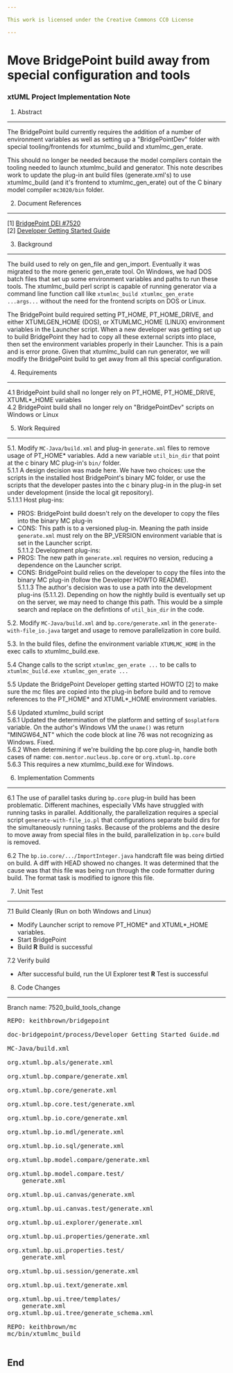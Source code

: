```yaml
---

This work is licensed under the Creative Commons CC0 License

---
```


# Move BridgePoint build away from special configuration and tools
### xtUML Project Implementation Note


1. Abstract
-----------
The BridgePoint build currently requires the addition of a number of environment
variables as well as setting up a "BridgePointDev" folder with special tooling/frontends 
for xtumlmc_build and xtumlmc_gen_erate.  

This should no longer be needed because the model compilers contain the tooling needed
to launch xtumlmc_build and generator. This note describes work to update the plug-in ant 
build files (generate.xml's) to use xtumlmc_build (and it's frontend to xtumlmc_gen_erate) 
out of the C binary model compiler ```mc3020/bin``` folder.

2. Document References
----------------------
[1] [BridgePoint DEI #7520](https://support.onefact.net/redmine/issues/7520)    
[2] [Developer Getting Started Guide](https://github.com/keithbrown/bridgepoint/blob/7520_build_tools_change/doc-bridgepoint/process/Developer%20Getting%20Started%20Guide.md)  

3. Background
-------------
The build used to rely on gen_file and gen_import.  Eventually it was migrated to the 
more generic gen_erate tool.  On Windows, we had DOS batch files that set up some
environment variables and paths to run these tools.  The xtumlmc_build perl
script is capable of running generator via a command line function call like 
```xtumlmc_build xtumlmc_gen_erate ...args...``` without the need for the frontend
scripts on DOS or Linux.     

The BridgePoint build required setting PT_HOME, PT_HOME_DRIVE, and either XTUMLGEN_HOME (DOS),
or XTUMLMC_HOME (LINUX) environment variables in the Launcher script.  When a new 
developer was getting set up to build BridgePoint they had to copy all these external scripts
into place, then set the environment variables properly in their Launcher.  This is a pain
and is error prone.  Given that xtumlmc_build can run generator, we will modify the BridgePoint
build to get away from all this special configuration.

4. Requirements
---------------
4.1  BridgePoint build shall no longer rely on PT_HOME, PT_HOME_DRIVE, XTUML*_HOME variables     
4.2  BridgePoint build shall no longer rely on "BridgePointDev" scripts on Windows or Linux    

5. Work Required
----------------
5.1. Modify ```MC-Java/build.xml``` and plug-in ```generate.xml``` files to remove usage of PT_HOME* 
variables.  Add a new variable ```util_bin_dir``` that point at the c binary MC plug-in's ```bin/``` 
folder.   
5.1.1  A design decision was made here.  We have two choices: use the scripts in the installed host
BridgePoint's binary MC folder, or use the scripts that the developer pastes into the c binary plug-in
in the plug-in set under development (inside the local git repository).  
5.1.1.1  Host plug-ins:  
  - PROS: BridgePoint build doesn't rely on the developer to copy the files into the binary MC plug-in  
  - CONS: This path is to a versioned plug-in.  Meaning the path inside ```generate.xml``` must rely on
  the BP_VERSION environment variable that is set in the Launcher script.   
5.1.1.2  Development plug-ins:  
  - PROS: The new path in ```generate.xml``` requires no version, reducing a dependence on the Launcher script.   
  - CONS: BridgePoint build relies on the developer to copy the files into the binary MC plug-in (follow 
  the Developer HOWTO README).  
5.1.1.3  The author's decision was to use a path into the development plug-ins (5.1.1.2).  Depending on how 
the nightly build is eventually set up on the server, we may need to change this path.  This would be a simple 
search and replace on the defintions of ```util_bin_dir``` in the code.   
  
5.2. Modify ```MC-Java/build.xml``` and ```bp.core/generate.xml``` in the ```generate-with-file_io.java``` target and
usage to remove parallelization in core build.  
  
5.3. In the build files, define the environment variable ```XTUMLMC_HOME``` in the exec calls to xtumlmc_build.exe.   

5.4  Change calls to the script ```xtumlmc_gen_erate ...``` to be calls to ```xtumlmc_build.exe xtumlmc_gen_erate ...```     

5.5  Update the BridgePoint Developer getting started HOWTO [2] to make sure the mc files are copied into the plug-in
before build and to remove references to the PT_HOME* and XTUML*_HOME environment variables.  

5.6  Updated xtumlmc_build script   
5.6.1  Updated the determination of the platform and setting of ```$osplatform``` variable.  On the author's Windows
VM the ```uname()``` was return "MINGW64_NT" which the code block at line 76 was not recognizing as Windows.  Fixed.  
5.6.2  When determining if we're building the bp.core plug-in, handle both cases of name: ```com.mentor.nucleus.bp.core``` or
```org.xtuml.bp.core```  
5.6.3  This requires a new xtumlmc_build.exe for Windows.  

6. Implementation Comments
--------------------------
6.1  The use of parallel tasks during ```bp.core``` plug-in build has been problematic.
Different machines, especially VMs have struggled with running tasks in parallel.  Additionally, 
the parallelization requires a special script ```generate-with-file_io.pl``` that configurations 
separate build dirs for the simultaneously running tasks.  Because of the problems and the desire
to move away from special files in the build, parallelization in ```bp.core``` build is removed.   

6.2  The ```bp.io.core/.../ImportInteger.java``` handcraft file was being dirtied on build. A diff
with HEAD showed no changes.  It was determined that the cause was that this file was being run
through the code formatter during build.  The format task is modified to ignore this file.   

7. Unit Test
------------
7.1  Build Cleanly (Run on both Windows and Linux)
  - Modify Launcher script to remove PT_HOME* and XTUML*_HOME variables.
  - Start BridgePoint
  - Build 
  __R__ Build is successful

7.2  Verify build
  - After successful build, run the UI Explorer test
  __R__ Test is successful
  
8. Code Changes
---------------
Branch name: 7520_build_tools_change

<pre>
REPO: keithbrown/bridgepoint

doc-bridgepoint/process/Developer Getting Started Guide.md

MC-Java/build.xml

org.xtuml.bp.als/generate.xml

org.xtuml.bp.compare/generate.xml

org.xtuml.bp.core/generate.xml

org.xtuml.bp.core.test/generate.xml

org.xtuml.bp.io.core/generate.xml

org.xtuml.bp.io.mdl/generate.xml

org.xtuml.bp.io.sql/generate.xml

org.xtuml.bp.model.compare/generate.xml

org.xtuml.bp.model.compare.test/
    generate.xml

org.xtuml.bp.ui.canvas/generate.xml

org.xtuml.bp.ui.canvas.test/generate.xml

org.xtuml.bp.ui.explorer/generate.xml

org.xtuml.bp.ui.properties/generate.xml

org.xtuml.bp.ui.properties.test/
    generate.xml

org.xtuml.bp.ui.session/generate.xml

org.xtuml.bp.ui.text/generate.xml

org.xtuml.bp.ui.tree/templates/
    generate.xml
org.xtuml.bp.ui.tree/generate_schema.xml

REPO: keithbrown/mc
mc/bin/xtumlmc_build

</pre>

End
---

